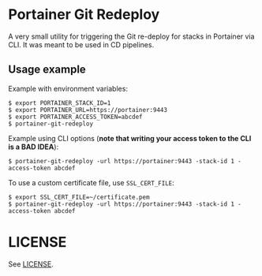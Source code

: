 # Portainer Git Redeploy

A very small utility for triggering the Git re-deploy for stacks in Portainer
via CLI. It was meant to be used in CD pipelines.

## Usage example

Example with environment variables:
```shell
$ export PORTAINER_STACK_ID=1
$ export PORTAINER_URL=https://portainer:9443
$ export PORTAINER_ACCESS_TOKEN=abcdef
$ portainer-git-redeploy
```

Example using CLI options (**note that writing your access token to the CLI is a BAD IDEA**):
```shell
$ portainer-git-redeploy -url https://portainer:9443 -stack-id 1 -access-token abcdef
```

To use a custom certificate file, use `SSL_CERT_FILE`:

```shell
$ export SSL_CERT_FILE=~/certificate.pem
$ portainer-git-redeploy -url https://portainer:9443 -stack-id 1 -access-token abcdef
```

# LICENSE

See [LICENSE](LICENSE).
